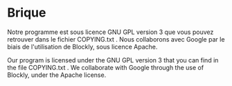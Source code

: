 # Brique

Notre programme est sous licence GNU GPL version 3 que vous pouvez retrouver dans le fichier COPYING.txt .
Nous collaborons avec Google par le biais de l'utilisation de Blockly, sous licence Apache.

Our program is licensed under the GNU GPL version 3 that you can find in the file COPYING.txt .
We collaborate with Google through the use of Blockly, under the Apache license.